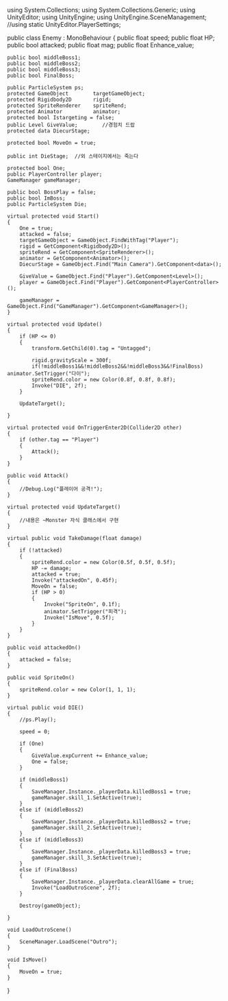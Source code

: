 using System.Collections;
using System.Collections.Generic;
using UnityEditor;
using UnityEngine;
using UnityEngine.SceneManagement;
//using static UnityEditor.PlayerSettings;

public class Enemy : MonoBehaviour
{
    public float        speed;
    public float        HP;
    public bool         attacked;
    public float        mag;
    public float        Enhance_value;

    public bool middleBoss1;
    public bool middleBoss2;
    public bool middleBoss3;
    public bool FinalBoss;

    public ParticleSystem ps;
    protected GameObject        targetGameObject;
    protected Rigidbody2D       rigid;
    protected SpriteRenderer    spriteRend;
    protected Animator          animator;
    protected bool Istargeting = false;
    public Level GiveValue;        //경험치 드랍
    protected data DiecurStage;

    protected bool MoveOn = true;

    public int DieStage;  //외 스테이지에서는 죽는다

    protected bool One;
    public PlayerController player;
    GameManager gameManager;

    public bool BossPlay = false;
    public bool ImBoss;
    public ParticleSystem Die;

    virtual protected void Start()
    {
        One = true;
        attacked = false;
        targetGameObject = GameObject.FindWithTag("Player");
        rigid = GetComponent<Rigidbody2D>();
        spriteRend = GetComponent<SpriteRenderer>();
        animator = GetComponent<Animator>();
        DiecurStage = GameObject.Find("Main Camera").GetComponent<data>();

        GiveValue = GameObject.Find("Player").GetComponent<Level>();
        player = GameObject.Find("Player").GetComponent<PlayerController>();

        gameManager = GameObject.Find("GameManager").GetComponent<GameManager>();
    }

    virtual protected void Update()
    {
        if (HP <= 0)
        {
            transform.GetChild(0).tag = "Untagged";

            rigid.gravityScale = 300f;
            if(!middleBoss1&&!middleBoss2&&!middleBoss3&&!FinalBoss) animator.SetTrigger("다이");
            spriteRend.color = new Color(0.8f, 0.8f, 0.8f);
            Invoke("DIE", 2f);
        }

        UpdateTarget();

    }

    virtual protected void OnTriggerEnter2D(Collider2D other)
    {
        if (other.tag == "Player")
        {
            Attack();
        }
    }

    public void Attack()
    {
        //Debug.Log("플레이어 공격!");
    }

    virtual protected void UpdateTarget()
    {
        //내용은 ~Monster 자식 클래스에서 구현
    }

    virtual public void TakeDamage(float damage)
    {
        if (!attacked)
        {
            spriteRend.color = new Color(0.5f, 0.5f, 0.5f);
            HP -= damage;
            attacked = true;
            Invoke("attackedOn", 0.45f);
            MoveOn = false;
            if (HP > 0)
            {
                Invoke("SpriteOn", 0.1f);
                animator.SetTrigger("피격");
                Invoke("IsMove", 0.5f);
            }
        }
    }

    public void attackedOn()
    {
        attacked = false;
    }

    public void SpriteOn()
    {
        spriteRend.color = new Color(1, 1, 1);
    }

    virtual public void DIE()
    {
        //ps.Play();

        speed = 0;

        if (One)
        {
            GiveValue.expCurrent += Enhance_value;
            One = false;
        }

        if (middleBoss1)
        {
            SaveManager.Instance._playerData.killedBoss1 = true;
            gameManager.skill_1.SetActive(true);
        }
        else if (middleBoss2)
        {
            SaveManager.Instance._playerData.killedBoss2 = true;
            gameManager.skill_2.SetActive(true);
        }
        else if (middleBoss3)
        {
            SaveManager.Instance._playerData.killedBoss3 = true;
            gameManager.skill_3.SetActive(true);
        }
        else if (FinalBoss)
        {
            SaveManager.Instance._playerData.clearAllGame = true;
            Invoke("LoadOutroScene", 2f);
        }

        Destroy(gameObject);

    }

    void LoadOutroScene()
    {
        SceneManager.LoadScene("Outro");
    }

    void IsMove()
    {
        MoveOn = true;
    }


}
